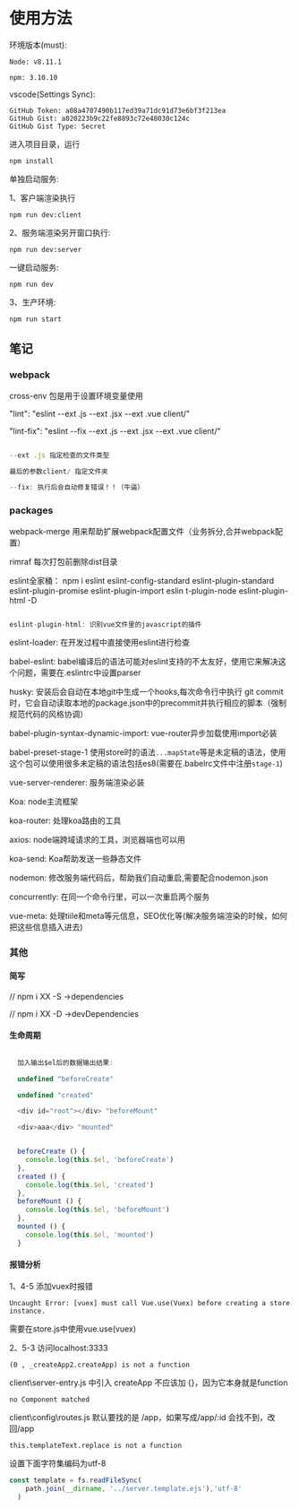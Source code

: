 # 使用方法

环境版本(must):

``` text
Node: v8.11.1

npm: 3.10.10
```

vscode(Settings Sync):

```text
GitHub Token: a08a4707490b117ed39a71dc91d73e6bf3f213ea
GitHub Gist: a020223b9c22fe8893c72e48030c124c
GitHub Gist Type: Secret
```

进入项目目录，运行

``
npm install
``

单独启动服务:

1、客户端渲染执行

``
npm run dev:client
``

2、服务端渲染另开窗口执行:

``
npm run dev:server
``

一键启动服务:

``
npm run dev
``

3、生产环境:

``npm run start``

## 笔记

### webpack

cross-env 包是用于设置环境变量使用

"lint": "eslint --ext .js --ext .jsx --ext .vue client/"

"lint-fix": "eslint --fix --ext .js --ext .jsx --ext .vue client/"

```js

--ext .js 指定检查的文件类型

最后的参数client/ 指定文件夹

--fix: 执行后会自动修复错误！！（牛逼）
```

### packages

webpack-merge 用来帮助扩展webpack配置文件（业务拆分,合并webpack配置）

rimraf 每次打包前删除dist目录

eslint全家桶： npm i eslint eslint-config-standard eslint-plugin-standard eslint-plugin-promise eslint-plugin-import eslin t-plugin-node eslint-plugin-html -D

```js

eslint-plugin-html: 识别vue文件里的javascript的插件
```

eslint-loader: 在开发过程中直接使用eslint进行检查

babel-eslint: babel编译后的语法可能对eslint支持的不太友好，使用它来解决这个问题，需要在.eslintrc中设置parser

husky: 安装后会自动在本地git中生成一个hooks,每次命令行中执行 git commit 时，它会自动读取本地的package.json中的precommit并执行相应的脚本（强制规范代码的风格协调）

babel-plugin-syntax-dynamic-import: vue-router异步加载使用import必装

babel-preset-stage-1 使用store时的语法``...mapState``等是未定稿的语法，使用这个包可以使用很多未定稿的语法包括es8(需要在.babelrc文件中注册``stage-1``)

vue-server-renderer: 服务端渲染必装

Koa: node主流框架

koa-router: 处理koa路由的工具

axios: node端跨域请求的工具，浏览器端也可以用

koa-send: Koa帮助发送一些静态文件

nodemon: 修改服务端代码后，帮助我们自动重启,需要配合nodemon.json

concurrently: 在同一个命令行里，可以一次重启两个服务

 vue-meta: 处理tiile和meta等元信息，SEO优化等(解决服务端渲染的时候，如何把这些信息插入进去)

### 其他

#### 简写

// npm i XX -S ->dependencies

// npm i XX -D ->devDependencies

#### 生命周期

```lifecycle\index.js

  加入输出$el后的数据输出结果:

  undefined "beforeCreate"

  undefined "created"

  <div id=​"root">​</div>​ "beforeMount"

  <div>​aaa​</div>​ "mounted"
```

```javascript

  beforeCreate () {
    console.log(this.$el, 'beforeCreate')
  },
  created () {
    console.log(this.$el, 'created')
  },
  beforeMount () {
    console.log(this.$el, 'beforeMount')
  },
  mounted () {
    console.log(this.$el, 'mounted')
  }
```

#### 报错分析

1、4-5 添加vuex时报错

```text
Uncaught Error: [vuex] must call Vue.use(Vuex) before creating a store instance.
```

需要在store.js中使用vue.use(vuex)

2、5-3 访问localhost:3333

``(0 , _createApp2.createApp) is not a function``

client\server-entry.js 中引入 createApp 不应该加 {}，因为它本身就是function

``no Component matched``

client\config\routes.js 默认要找的是 /app，如果写成/app/:id 会找不到，改回/app

``this.templateText.replace is not a function``

设置下面字符集编码为utf-8

```js
const template = fs.readFileSync(
    path.join(__dirname, '../server.template.ejs'),'utf-8'
  )
```